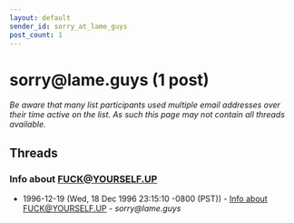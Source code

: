 ```yaml
---
layout: default
sender_id: sorry_at_lame_guys
post_count: 1
---
```


# sorry<span>@</span>lame.guys (1 post)

_Be aware that many list participants used multiple email addresses over their time active on the list. As such this page may not contain all threads available._

## Threads

### Info about FUCK@YOURSELF.UP
+ 1996-12-19 (Wed, 18 Dec 1996 23:15:10 -0800 (PST)) - [Info about FUCK@YOURSELF.UP](/archive/1996/12/df6b2a11140f7ba44c48ebce5e74056a19b1e9c42afa2cf16740fd01184f107d) - _sorry@lame.guys_

